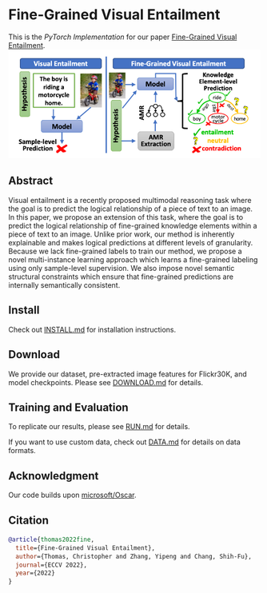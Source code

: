 # Fine-Grained Visual Entailment
This is the *PyTorch Implementation* for our paper [Fine-Grained Visual Entailment](https://arxiv.org/abs/2203.15704).
![Overview](overview.png)

## Abstract
Visual entailment is a recently proposed multimodal reasoning task where the goal is to predict the logical relationship of a piece of text to an image. In this paper, we propose an extension of this task, where the goal is to predict the logical relationship of fine-grained knowledge elements within a piece of text to an image. Unlike prior work, our method is inherently explainable and makes logical predictions at different levels of granularity. Because we lack fine-grained labels to train our method, we propose a novel multi-instance learning approach which learns a fine-grained labeling using only sample-level supervision. We also impose novel semantic structural constraints which ensure that fine-grained predictions are internally semantically consistent.

## Install
Check out [INSTALL.md](docs/INSTALL.md) for installation instructions.

## Download
We provide our dataset, pre-extracted image features for Flickr30K, and model checkpoints. Please see [DOWNLOAD.md](docs/DOWNLOAD.md) for details.

## Training and Evaluation
To replicate our results, please see [RUN.md](docs/RUN.md) for details.

If you want to use custom data, check out [DATA.md](docs/DATA.md) for details on data formats.

## Acknowledgment
Our code builds upon [microsoft/Oscar](https://github.com/microsoft/Oscar).

## Citation

```bibtex
@article{thomas2022fine,
  title={Fine-Grained Visual Entailment},
  author={Thomas, Christopher and Zhang, Yipeng and Chang, Shih-Fu},
  journal={ECCV 2022},
  year={2022}
}
```